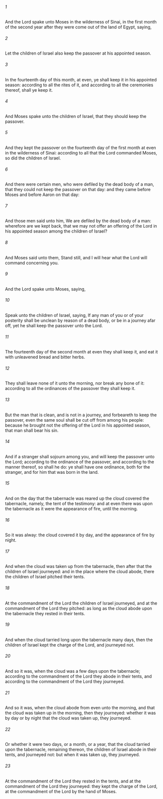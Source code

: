 ###### 1
And the Lord spake unto Moses in the wilderness of Sinai, in the first month of the second year after they were come out of the land of Egypt, saying,

###### 2
Let the children of Israel also keep the passover at his appointed season.

###### 3
In the fourteenth day of this month, at even, ye shall keep it in his appointed season: according to all the rites of it, and according to all the ceremonies thereof, shall ye keep it.

###### 4
And Moses spake unto the children of Israel, that they should keep the passover.

###### 5
And they kept the passover on the fourteenth day of the first month at even in the wilderness of Sinai: according to all that the Lord commanded Moses, so did the children of Israel.

###### 6
And there were certain men, who were defiled by the dead body of a man, that they could not keep the passover on that day: and they came before Moses and before Aaron on that day:

###### 7
And those men said unto him, We are defiled by the dead body of a man: wherefore are we kept back, that we may not offer an offering of the Lord in his appointed season among the children of Israel?

###### 8
And Moses said unto them, Stand still, and I will hear what the Lord will command concerning you.

###### 9
And the Lord spake unto Moses, saying,

###### 10
Speak unto the children of Israel, saying, If any man of you or of your posterity shall be unclean by reason of a dead body, or be in a journey afar off, yet he shall keep the passover unto the Lord.

###### 11
The fourteenth day of the second month at even they shall keep it, and eat it with unleavened bread and bitter herbs.

###### 12
They shall leave none of it unto the morning, nor break any bone of it: according to all the ordinances of the passover they shall keep it.

###### 13
But the man that is clean, and is not in a journey, and forbeareth to keep the passover, even the same soul shall be cut off from among his people: because he brought not the offering of the Lord in his appointed season, that man shall bear his sin.

###### 14
And if a stranger shall sojourn among you, and will keep the passover unto the Lord; according to the ordinance of the passover, and according to the manner thereof, so shall he do: ye shall have one ordinance, both for the stranger, and for him that was born in the land.

###### 15
And on the day that the tabernacle was reared up the cloud covered the tabernacle, namely, the tent of the testimony: and at even there was upon the tabernacle as it were the appearance of fire, until the morning.

###### 16
So it was alway: the cloud covered it by day, and the appearance of fire by night.

###### 17
And when the cloud was taken up from the tabernacle, then after that the children of Israel journeyed: and in the place where the cloud abode, there the children of Israel pitched their tents.

###### 18
At the commandment of the Lord the children of Israel journeyed, and at the commandment of the Lord they pitched: as long as the cloud abode upon the tabernacle they rested in their tents.

###### 19
And when the cloud tarried long upon the tabernacle many days, then the children of Israel kept the charge of the Lord, and journeyed not.

###### 20
And so it was, when the cloud was a few days upon the tabernacle; according to the commandment of the Lord they abode in their tents, and according to the commandment of the Lord they journeyed.

###### 21
And so it was, when the cloud abode from even unto the morning, and that the cloud was taken up in the morning, then they journeyed: whether it was by day or by night that the cloud was taken up, they journeyed.

###### 22
Or whether it were two days, or a month, or a year, that the cloud tarried upon the tabernacle, remaining thereon, the children of Israel abode in their tents, and journeyed not: but when it was taken up, they journeyed.

###### 23
At the commandment of the Lord they rested in the tents, and at the commandment of the Lord they journeyed: they kept the charge of the Lord, at the commandment of the Lord by the hand of Moses.

